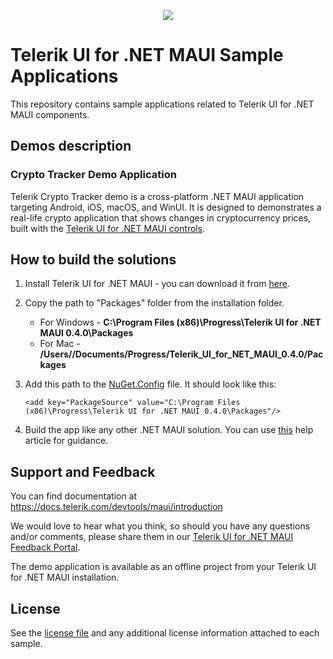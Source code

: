 <p align="center"> <img src="../main/Samples/CryptoTracker/Telerik-UI-For-MAUI-CryptoTracker-Image.png"/></p>

# Telerik UI for .NET MAUI Sample Applications

This repository contains sample applications related to Telerik UI for .NET MAUI components.

## Demos description

### Crypto Tracker Demo Application

Telerik Crypto Tracker demo is a cross-platform .NET MAUI application targeting Android, iOS, macOS, and WinUI. It is designed to demonstrates a real-life crypto application that shows changes in cryptocurrency prices, built with the [Telerik UI for .NET MAUI controls](https://www.telerik.com/maui-ui).

## How to build the solutions

1. Install Telerik UI for .NET MAUI - you can download it from [here](https://www.telerik.com/try/ui-for-maui). 
1. Copy the path to "Packages" folder from the installation folder.
    - For Windows - **C:\Program Files (x86)\Progress\Telerik UI for .NET MAUI 0.4.0\Packages**
    - For Mac - **/Users/<Your User Name>/Documents/Progress/Telerik_UI_for_NET_MAUI_0.4.0/Packages**
1. Add this path to the [NuGet.Config](../main/Samples/NuGet.Config) file. It should look like this:

     `<add key="PackageSource" value="C:\Program Files (x86)\Progress\Telerik UI for .NET MAUI 0.4.0\Packages"/>`
1. Build the app like any other .NET MAUI solution. You can use [this](https://docs.telerik.com/devtools/maui/demos-and-sample-apps/crypto-app) help article for guidance.

## Support and Feedback

You can find documentation at https://docs.telerik.com/devtools/maui/introduction

We would love to hear what you think, so should you have any questions and/or comments, please share them in our [Telerik UI for .NET MAUI Feedback Portal](https://feedback.telerik.com/maui).

The demo application is available as an offline project from your Telerik UI for .NET MAUI installation.

## License

See the [license file](LICENSE.md) and any additional license information attached to each sample.

